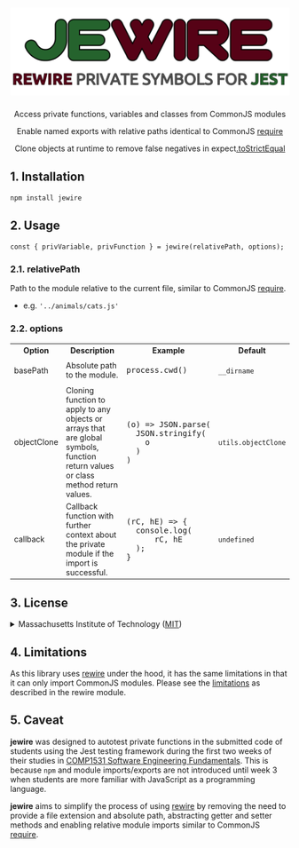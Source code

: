 <div align="center">

# [![Jewire](logo.svg)](https://github.com/nktnet1/jewire)

Access private functions, variables and classes from CommonJS modules

Enable named exports with relative paths identical to CommonJS [require](https://nodejs.org/api/modules.html#requireid)

Clone objects at runtime to remove false negatives in expect[.toStrictEqual](https://jestjs.io/docs/expect#tostrictequalvalue)


</div>

## 1. Installation

```
npm install jewire
```

## 2. Usage

<!-- Try with [replit](). -->

```
const { privVariable, privFunction } = jewire(relativePath, options);
```

### 2.1. relativePath

Path to the module relative to the current file, similar to CommonJS [require](https://nodejs.org/api/modules.html#requireid).
- e.g. `'../animals/cats.js'`

### 2.2. options

<table>
  <tr>
    <th>Option</th>
    <th>Description</th>
    <th>Example</th>
    <th>Default</th>
  </tr>

  <tr>
    <td>basePath</td>
    <td>Absolute path to the module.</td>
    <td>
<pre>
process.cwd()
</pre>
    </td>
    <td><code>__dirname</code></td>
  </tr>

  <td>objectClone</td>
  <td>
      Cloning function to apply to any objects or arrays that are global symbols, function return values or class method return values.
  </td>
    <td>
<pre>
(o) => JSON.parse(
  JSON.stringify(
    o
  )
)
</pre>
    </td>
    <td><code>utils.objectClone</code></td>
  </tr>
  <tr>
    <td>callback</td>
    <td>
        Callback function with further context about the private module if the import is successful.
    </td>
    <td>
<pre>
(rC, hE) => {
  console.log(
      rC, hE
  );
}
</pre>
    </td>
    <td><code>undefined</code></td>
  </tr>
</table>


## 3. License

<details closed>
<summary>
  Massachusetts Institute of Technology
  (<a href="https://opensource.org/license/mit" target="_blank">MIT</a>)
</summary>

<br/>

```
Copyright (c) 2023 Khiet Tam Nguyen

Permission is hereby granted, free of charge, to any person obtaining a
copy of this software and associated documentation files (the “Software”),
to deal in the Software without restriction, including without limitation
the rights to use, copy, modify, merge, publish, distribute, sublicense,
and/or sell copies of the Software, and to permit persons to whom the
Software is furnished to do so, subject to the following conditions:

The above copyright notice and this permission notice shall be included in
all copies or substantial portions of the Software.

THE SOFTWARE IS PROVIDED “AS IS”, WITHOUT WARRANTY OF ANY KIND, EXPRESS OR
IMPLIED, INCLUDING BUT NOT LIMITED TO THE WARRANTIES OF MERCHANTABILITY,
FITNESS FOR A PARTICULAR PURPOSE AND NONINFRINGEMENT. IN NO EVENT SHALL
THE AUTHORS OR COPYRIGHT HOLDERS BE LIABLE FOR ANY CLAIM, DAMAGES OR OTHER
LIABILITY, WHETHER IN AN ACTION OF CONTRACT, TORT OR OTHERWISE, ARISING
FROM, OUT OF OR IN CONNECTION WITH THE SOFTWARE OR THE USE OR OTHER
DEALING S IN THE SOFTWARE.
```

</details>

## 4. Limitations

As this library uses [rewire](https://github.com/jhnns/rewire) under the hood,
it has the same limitations in that it can only import CommonJS modules. Please
see the [limitations](https://github.com/jhnns/rewire#limitations) as described
in the rewire module.

## 5. Caveat

**jewire** was designed to autotest private functions in the submitted code of students
using the Jest testing framework during the first two weeks of their studies in
[COMP1531 Software Engineering Fundamentals](https://webcms3.cse.unsw.edu.au/COMP1531/23T2/outline).
This is because `npm` and module imports/exports are not introduced until week 3 when
students are more familiar with JavaScript as a programming language.

**jewire** aims to simplify the process of using [rewire](https://github.com/jhnns/rewire)
by removing the need to provide a file extension and absolute path, abstracting getter and
setter methods and enabling relative module imports similar to CommonJS
[require](https://nodejs.org/api/modules.html).
